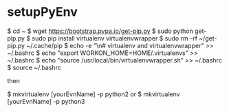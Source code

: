 # setupPyEnv

$ cd ~ 
$ wget https://bootstrap.pypa.io/get-pip.py 
$ sudo python get-pip.py 
$ sudo pip install virtualenv virtualenvwrapper 
$ sudo rm -rf ~/get-pip.py ~/.cache/pip 
$ echo -e "\n# virtualenv and virtualenvwrapper" >> ~/.bashrc 
$ echo "export WORKON_HOME=HOME/.virtualenvs" >> ~/.bashrc 
$ echo "source /usr/local/bin/virtualenvwrapper.sh" >> ~/.bashrc 
$ source ~/.bashrc 

then

$ mkvirtualenv [yourEvnName] -p python2
or
$ mkvirtualenv [yourEvnName] -p python3
